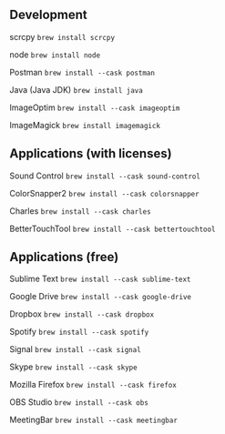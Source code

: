 Development
-----------

scrcpy
`brew install scrcpy`

node
`brew install node`

Postman
`brew install --cask postman`

Java (Java JDK)
`brew install java`

ImageOptim
`brew install --cask imageoptim`

ImageMagick
`brew install imagemagick`

Applications (with licenses)
----------------------------

Sound Control
`brew install --cask sound-control`

ColorSnapper2
`brew install --cask colorsnapper`

Charles
`brew install --cask charles`

BetterTouchTool
`brew install --cask bettertouchtool`


Applications (free)
-------------------

Sublime Text
`brew install --cask sublime-text`

Google Drive
`brew install --cask google-drive`

Dropbox
`brew install --cask dropbox`

Spotify
`brew install --cask spotify`

Signal
`brew install --cask signal`

Skype
`brew install --cask skype`

Mozilla Firefox
`brew install --cask firefox`

OBS Studio
`brew install --cask obs`

MeetingBar
`brew install --cask meetingbar`
